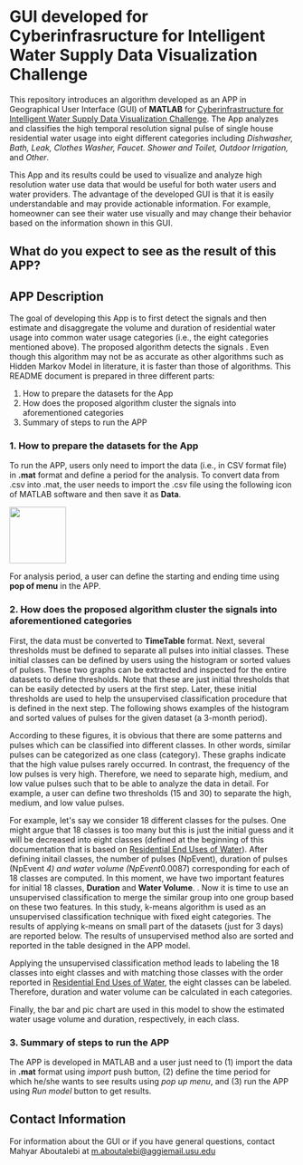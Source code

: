 # GUI developed for Cyberinfrasructure for Intelligent Water Supply Data Visualization Challenge

This repository introduces an algorithm developed as an APP in Geographical User Interface (GUI) of **MATLAB** for [Cyberinfrastructure for Intelligent Water Supply Data Visualization Challenge](https://github.com/UCHIC/CIWS-VisChallenge). The App analyzes and classifies the high temporal resolution signal pulse of single house residential water usage into eight different categories including *Dishwasher, Bath, Leak, Clothes Washer, Faucet. Shower and Toilet, Outdoor Irrigation,* and *Other*.

This App and its results could be used to visualize and analyze high resolution water use data that would be useful for both water users and water providers. The advantage of the developed GUI is that it is easily understandable and may provide actionable information. For example, homeowner can see their water use visually and may change their behavior based on the information shown in this GUI. 

## What do you expect to see as the result of this APP?


## APP Description
The goal of developing this App is to first detect the signals and then estimate and disaggregate the volume and duration of residential water usage into common water usage categories (i.e., the eight categories mentioned above). The proposed algorithm detects the signals . Even though this algorithm may not be as accurate as other algorithms such as Hidden Markov Model in literature, it is faster than those of algorithms. This README document is prepared in three different parts:

  1. How to prepare the datasets for the App
  2. How does the proposed algorithm cluster the signals into aforementioned categories
  3. Summary of steps to run the APP


### 1. How to prepare the datasets for the App
To run the APP, users only need to import the data (i.e., in CSV format file) in **.mat** format and define a period for the analysis. To convert data from .csv into .mat, the user needs to import the .csv file using the following icon of MATLAB software and then save it as **Data**. 

<img src="https://github.com/Mahyarona/Project-for-CIWS-VisChallenge/tree/master/images/ImportData.png" width="100" height="100">

For analysis period, a user can define the starting and ending time using **pop of menu** in the APP.


### 2. How does the proposed algorithm cluster the signals into aforementioned categories
First, the data must be converted to **TimeTable** format. Next, several thresholds must be defined to separate all pulses into initial classes. These initial classes can be defined by users using the histogram or sorted values of pulses. These two graphs can be extracted and inspected for the entire datasets to define thresholds. Note that these are just initial thresholds that can be easily detected by users at the first step. Later, these initial thresholds are used to help the unsupervised classification procedure that is defined in the next step. The following shows examples of the histogram and sorted values of pulses for the given dataset (a 3-month period). 


According to these figures, it is obvious that there are some patterns and pulses which can be classified into different classes. In other words, similar pulses can be categorized as one class (category). These graphs indicate that the high value pulses rarely occurred. In contrast, the frequency of the low pulses is very high. Therefore, we need to separate high, medium, and low value pulses such that to be able to analyze the data in detail. For example, a user can define two thresholds (15 and 30) to separate the high, medium, and low value pulses. 

For example, let's say we consider 18 different classes for the pulses. One might argue that 18 classes is too many but this is just the initial guess and it will be decreased into eight classes (defined at the beginning of this documentation that is based on [Residential End Uses of Water](http://www.waterrf.org/PublicReportLibrary/4309A.pdf)). After defining initail classes, the number of pulses (NpEvent), duration of pulses (NpEvent *4) and water volume (NpEvent*0.0087) corresponding for each of 18 classes are computed. In this moment, we have two important features for initial 18 classes, **Duration** and **Water Volume**. . Now it is time to use an unsupervised classification to merge the similar group into one group based on these two features. In this study, k-means algorithm is used as an unsupervised classification technique with fixed eight categories. The results of applying k-means on small part of the datasets (just for 3 days) are reported below. The results of unsupervised method also are sorted and reported in the table designed in the APP model. 

Applying the unsupervised classification method leads to labeling the 18 classes into eight classes and with matching those classes with the order reported in [Residential End Uses of Water](http://www.waterrf.org/PublicReportLibrary/4309A.pdf), the eight classes can be labeled. Therefore, duration and water volume can be calculated in each categories.

Finally, the bar and pic chart are used in this model to show the estimated water usage volume and duration, respectively, in each class. 



### 3. Summary of steps to run the APP
The APP is developed in MATLAB and a user just need to (1) import the data in **.mat** format using *import* push button, (2) define the time period for which he/she wants to see results using *pop up menu*, and (3) run the APP using *Run model* button to get results. 

## Contact Information
For information about the GUI or if you have general questions, contact Mahyar Aboutalebi at m.aboutalebi@aggiemail.usu.edu
